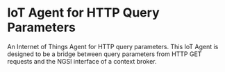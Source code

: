 # IoT Agent for HTTP Query Parameters

An Internet of Things Agent for HTTP query parameters. This IoT Agent is designed to be a bridge between query parameters from HTTP GET requests and the NGSI interface of a context broker.
